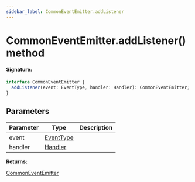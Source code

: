 ```yaml
---
sidebar_label: CommonEventEmitter.addListener
---
```


# CommonEventEmitter.addListener() method

#### Signature:

```typescript
interface CommonEventEmitter {
  addListener(event: EventType, handler: Handler): CommonEventEmitter;
}
```

## Parameters

| Parameter | Type                                  | Description |
| --------- | ------------------------------------- | ----------- |
| event     | [EventType](./puppeteer.eventtype.md) |             |
| handler   | [Handler](./puppeteer.handler.md)     |             |

**Returns:**

[CommonEventEmitter](./puppeteer.commoneventemitter.md)
